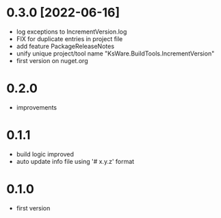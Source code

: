 # 0.3.0 [2022-06-16]
- log exceptions to IncrementVersion.log
- FIX for duplicate entries in project file
- add feature PackageReleaseNotes
- unify unique project/tool name "KsWare.BuildTools.IncrementVersion"
- first version on nuget.org
# 0.2.0
- improvements
# 0.1.1
- build logic improved
- auto update info file using '# x.y.z' format  
# 0.1.0
- first version